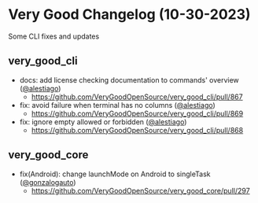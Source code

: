 # Very Good Changelog (10-30-2023)

Some CLI fixes and updates

## very_good_cli

- docs: add license checking documentation to commands' overview ([@alestiago](https://github.com/alestiago))
  - https://github.com/VeryGoodOpenSource/very_good_cli/pull/867
- fix: avoid failure when terminal has no columns ([@alestiago](https://github.com/alestiago))
  - https://github.com/VeryGoodOpenSource/very_good_cli/pull/869
- fix: ignore empty allowed or forbidden ([@alestiago](https://github.com/alestiago))
  - https://github.com/VeryGoodOpenSource/very_good_cli/pull/868

## very_good_core

- fix(Android): change launchMode on Android to singleTask ([@gonzalogauto](https://github.com/gonzalogauto))
  - https://github.com/VeryGoodOpenSource/very_good_core/pull/297
